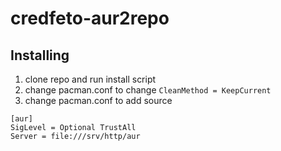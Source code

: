 # credfeto-aur2repo

## Installing

1. clone repo and run install script
2. change pacman.conf to change ``CleanMethod = KeepCurrent``
3. change pacman.conf to add source

```
[aur]
SigLevel = Optional TrustAll
Server = file:///srv/http/aur
```